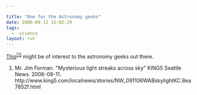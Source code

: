 ```yaml
---

title: "One for the Astronomy geeks"
date: 2006-09-12 15:02:29
tags:
  -  science
layout: rut
---
```


<a href="http://www.king5.com/localnews/stories/NW_091106WABskylightKC.8ea7852f.html"  title="KING5 Seattle News | Mysterious light streaks across sky">This</a><sup><a href="http://www.king5.com/localnews/stories/NW_091106WABskylightKC.8ea7852f.html" >[1]</a></sup> might be of interest to the astronomy geeks out there.

<div class="postrefs"><ol>
<li>Mr. Jim Forman.  "Mysterious light streaks across sky"  KING5 Seattle News.  2006-09-11.  http://www.king5.com/localnews/stories/NW_091106WABskylightKC.8ea7852f.html </li>
</ol></div>

